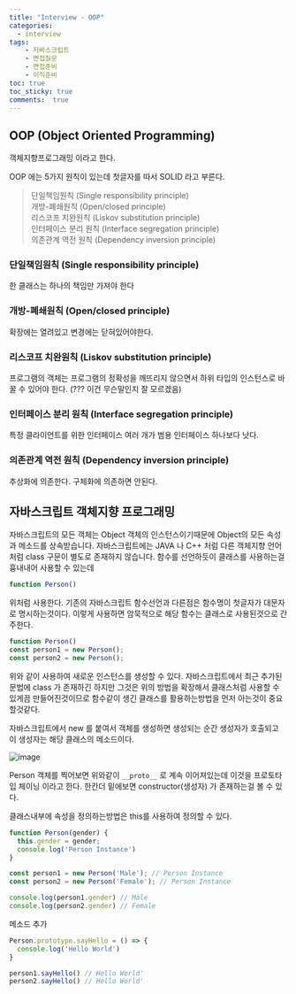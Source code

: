 ```yaml
---
title: "Interview - OOP"
categories: 
  - interview
tags: 
    - 자바스크립트
    - 면접질문
    - 면접준비
    - 이직준비
toc: true
toc_sticky: true
comments:  true
---
```


## OOP (Object Oriented Programming)
객체지향프로그래밍 이라고 한다. 
  
OOP 에는 5가지 원칙이 있는데 첫글자를 따서 SOLID 라고 부른다.
> 단일책임원칙  (Single responsibility principle)  
> 개방-폐쇄원칙   (Open/closed principle)  
> 리스코프 치완원칙  (Liskov substitution principle)  
> 인터페이스 분리 원칙  (Interface segregation principle)  
> 의존관계 역전 원칙   (Dependency inversion principle)  

### 단일책임원칙  (Single responsibility principle)  
한 클래스는 하나의 책임만 가져야 한다

### 개방-폐쇄원칙   (Open/closed principle)  
확장에는 열려있고 변경에는 닫혀있어야한다.

### 리스코프 치완원칙  (Liskov substitution principle)  
프로그램의 객체는 프로그램의 정확성을 깨뜨리지 않으면서 하위 타입의 인스턴스로 바꿀 수 있어야 한다. (??? 이건 무슨말인지 잘 모르겠음)

### 인터페이스 분리 원칙  (Interface segregation principle)  
특정 클라이언트를 위한 인터페이스 여러 개가 범용 인터페이스 하나보다 낫다.

### 의존관계 역전 원칙   (Dependency inversion principle)  
추상화에 의존한다. 구체화에 의존하면 안된다.

## 자바스크립트 객체지향 프로그래밍
자바스크립트의 모든 객체는 Object 객체의 인스턴스이기때문에 Object의 모든 속성과 메소드를 상속받습니다. 자바스크립트에는 JAVA 나 C++ 처럼 다른 객체지향 언어처럼 class 구문이 별도로 존재하지 않습니다. 함수를 선언하듯이 클래스를 사용하는걸 흉내내어 사용할 수 있는데 
```javascript
function Person()
```
위처럼 사용한다. 기존의 자바스크립트 함수선언과 다른점은 함수명이 첫글자가 대문자로 명시하는것이다. 이렇게 사용하면 암묵적으로 해당 함수는 클래스로 사용된것으로 간주한다.
  
```javascript
function Person()
const person1 = new Person();
const person2 = new Person();
```
위와 같이 사용하여 새로운 인스턴스를 생성할 수 있다. 자바스크립트에서 최근 추가된 문법에 class 가 존재하긴 하지만 그것은 위의 방법을 확장해서 클래스처럼 사용할 수 있게끔 만들어진것이므로 함수같이 생긴 클래스를 활용하는방법을 먼저 아는것이 중요할것같다.  
  
자바스크립트에서 new 를 붙여서 객체를 생성하면 생성되는 순간 생성자가 호출되고 이 생성자는 해당 클래스의 메소드이다. 

![image](https://raw.githubusercontent.com/kangyongseok/kangyongseok.github.io/master/assets/images/person_prototype.png)
  
Person 객체를 찍어보면 위와같이 `__proto__` 로 계속 이어져있는데 이것을 프로토타입 체이닝 이라고 한다. 한칸더 밑에보면 constructor(생성자) 가 존재하는걸 볼 수 있다. 
  
클래스내부에 속성을 정의하는방법은 this를 사용하여 정의할 수 있다.

```javascript
function Person(gender) {
  this.gender = gender;
  console.log('Person Instance')
}

const person1 = new Person('Male'); // Person Instance
const person2 = new Person('Female'); // Person Instance

console.log(person1.gender) // Male
console.log(person2.gender) // Female
```

메소드 추가
```javascript
Person.prototype.sayHello = () => {
  console.log('Hello World')
}

person1.sayHello() // Hello World'
person2.sayHello() // Hello World'
```